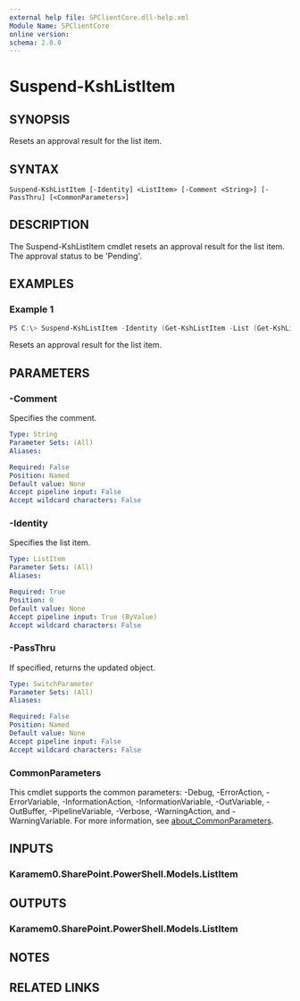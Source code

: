```yaml
---
external help file: SPClientCore.dll-help.xml
Module Name: SPClientCore
online version:
schema: 2.0.0
---
```


# Suspend-KshListItem

## SYNOPSIS
Resets an approval result for the list item.

## SYNTAX

```
Suspend-KshListItem [-Identity] <ListItem> [-Comment <String>] [-PassThru] [<CommonParameters>]
```

## DESCRIPTION
The Suspend-KshListItem cmdlet resets an approval result for the list item. The approval status to be 'Pending'.

## EXAMPLES

### Example 1
```powershell
PS C:\> Suspend-KshListItem -Identity (Get-KshListItem -List (Get-KshList -ListTitle 'Announcements') -ItemId 1)
```

Resets an approval result for the list item.

## PARAMETERS

### -Comment
Specifies the comment.

```yaml
Type: String
Parameter Sets: (All)
Aliases:

Required: False
Position: Named
Default value: None
Accept pipeline input: False
Accept wildcard characters: False
```

### -Identity
Specifies the list item.

```yaml
Type: ListItem
Parameter Sets: (All)
Aliases:

Required: True
Position: 0
Default value: None
Accept pipeline input: True (ByValue)
Accept wildcard characters: False
```

### -PassThru
If specified, returns the updated object.

```yaml
Type: SwitchParameter
Parameter Sets: (All)
Aliases:

Required: False
Position: Named
Default value: None
Accept pipeline input: False
Accept wildcard characters: False
```

### CommonParameters
This cmdlet supports the common parameters: -Debug, -ErrorAction, -ErrorVariable, -InformationAction, -InformationVariable, -OutVariable, -OutBuffer, -PipelineVariable, -Verbose, -WarningAction, and -WarningVariable. For more information, see [about_CommonParameters](http://go.microsoft.com/fwlink/?LinkID=113216).

## INPUTS

### Karamem0.SharePoint.PowerShell.Models.ListItem

## OUTPUTS

### Karamem0.SharePoint.PowerShell.Models.ListItem

## NOTES

## RELATED LINKS
